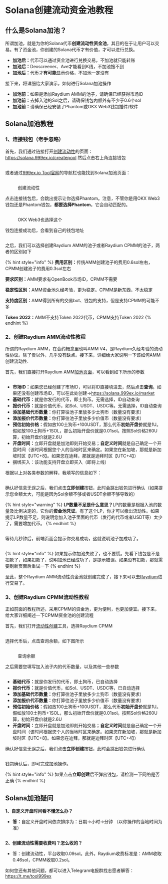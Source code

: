 # Solana创建流动资金池教程

## 什么是Solana加池？

所谓加池，就是为你的Solana代币**创建流动性资金池**，其目的在于让用户可以交易。有了资金池，你创建的Solana代币才有价值，才可以进行兑换。

* **加池后：**&#x4EE3;币可以通过资金池进行兑换交易，不加池就只能转账
* **加池后：**&#x44;exscreener、Ave才能看到K线，不加池搜不到
* **加池后：**&#x4EE3;币才**有可能**显示价格，不加池一定没有

接下来，将详细给大家演示，如何进行Solana加池操作

* **加池前：**&#x5982;果是添加Raydium AMM的池子，请确保已经获得市场ID
* **加池前：**&#x53BB;掉入池的Sol之后，请确保钱包内额外有不少于0.6个sol
* **加池前：**&#x8BF7;确保已经安装了Phantom或OKX Web3钱包插件/软件

## Solana加池教程

### 1、连接钱包（老手忽略）

首先，我们通过链接打开[创建流动性](https://solana.999ex.io/createpool)的页面：<https://solana.999ex.io/createpool>  然后点击右上角连接钱包

<figure><img src="https://1885923539-files.gitbook.io/~/files/v0/b/gitbook-x-prod.appspot.com/o/spaces%2FnmLBiMxr5iATgeZGW8in%2Fuploads%2FTarz4A3ewCx58rMkfb94%2F1-%E8%BF%9E%E6%8E%A5%E9%92%B1%E5%8C%85.png?alt=media&#x26;token=3da7cd95-d1f5-487f-8574-e4b07bf1b3da" alt=""><figcaption></figcaption></figure>

或者通过[999ex.io Tool官网](https://solana.999ex.io/)的导航栏也能找到Solana加池页面：

<figure><img src="https://1885923539-files.gitbook.io/~/files/v0/b/gitbook-x-prod.appspot.com/o/spaces%2FnmLBiMxr5iATgeZGW8in%2Fuploads%2FqDybKYFi405PcU9GwspE%2F2-%E6%89%BE%E5%88%B0%E5%8A%A0%E6%B1%A0%E9%A1%B5%E9%9D%A2.png?alt=media&#x26;token=5b0b49db-c7a3-4a63-a800-268546d05a10" alt=""><figcaption><p>创建流动性</p></figcaption></figure>

点击连接钱包后，会跳出提示让你选择Phantom。注意，不管你是用OKX Web3钱包还是Phantom钱包，**都要选择Phantom**，它会自动匹配的。

<figure><img src="https://1885923539-files.gitbook.io/~/files/v0/b/gitbook-x-prod.appspot.com/o/spaces%2FnmLBiMxr5iATgeZGW8in%2Fuploads%2FuVqRmOUv9Bqk9jyZHUHf%2F3-%E9%80%89%E6%8B%A9phnatom.png?alt=media&#x26;token=369c2921-7f68-43e6-811a-6ad701d4c35e" alt=""><figcaption><p>OKX Web3也选择这个</p></figcaption></figure>

钱包连接成功后，会看到自己的钱包地址

<figure><img src="https://1885923539-files.gitbook.io/~/files/v0/b/gitbook-x-prod.appspot.com/o/spaces%2FnmLBiMxr5iATgeZGW8in%2Fuploads%2FzYVSYDRCt3VZ7QvIBZ6H%2F%E5%9C%B0%E5%9D%80%E6%98%BE%E7%A4%BA.png?alt=media&#x26;token=28e736cf-42a1-451a-ba43-88434f2423a4" alt=""><figcaption></figcaption></figure>

之后，我们可以选择创建Raydium AMM的池子或者Raydium CPMM的池子，两者的区别如下

{% hint style="info" %}
**费用区别：**&#x4F20;统AMM创建池子的费用0.6sol左右，CPMM创建池子的费用0.3sol左右

**要求区别：**&#x41;MM要求有OpenBook市场ID，CPMM不需要

**稳定性区别：**&#x41;MM资金池久经考验，更为稳定。CPMM是新东西，不太稳定

**支持度区别：**&#x41;MM得到所有的交易bot、钱包的支持，但是支持CPMM的可能不多

**Token 2022：**&#x41;MM不支持Token 2022代币，CPMM支持Token 2022
{% endhint %}

### 2、创建Raydium AMM流动性教程

所谓的Raydium AMM，在合约概念里也叫AMM V4，是Raydium久经考验的流动性协议。除了贵以外，几乎没有缺点。接下来，详细给大家说明一下该如何AMM创建流动性.

首先，我们直接打开Raydium AMM[加池页面](https://solana.999ex.io/createpool)，可以看到如下所示的参数

<figure><img src="https://1885923539-files.gitbook.io/~/files/v0/b/gitbook-x-prod.appspot.com/o/spaces%2FnmLBiMxr5iATgeZGW8in%2Fuploads%2Ft52IfmEl9cx04gWucXq8%2F%E5%8F%82%E6%95%B0.png?alt=media&#x26;token=4fe8541a-a175-4867-9122-d5c6ef3f3455" alt=""><figcaption></figcaption></figure>

* **市场ID：**&#x5982;果您已经创建了市场ID，可以将ID直接填进去，然后点击**查询**。如果还没有创建市场ID，可以在此处创建→<https://solana.999ex.io/market>
* **基础代币：**&#x5C31;是你发行的代币，即土狗币。无需选择，ID自动查询
* **报价代币：**&#x5C31;是价值代币，如Sol、USDT、USDC等。无需选择，ID自动查询
* **添加基础代币数量：**&#x4F60;打算往池子里放多少土狗币（数量没有要求）
* **添加报价代币数量：**&#x4F60;打算往池子里放多少价值币（数量没有要求）
* **预估初始价格：**&#x5047;如放100土狗币+100USDT，那么代币**初始开盘价**就是1U。假如放100土狗币+1SOL，那么初始开盘价就是0.01sol。按照Sol价格260U算，初始开盘价就是2.6U
* **开盘时间：**&#x7ACB;即开盘就是加池即刻开始交易；**自定义时间**就是自己确定一个开盘时间（该时间根据您个人的当地时区来确定。如果您在新加坡，那就是新加坡时区【UTC+8】。如果您在迪拜，那就是迪拜时区【UTC+4】）
* 捆绑买入：该功能支持开盘立即买入（即将上线）

根据以上对各类参数的解释，我填写的信息如下：

<figure><img src="https://1885923539-files.gitbook.io/~/files/v0/b/gitbook-x-prod.appspot.com/o/spaces%2FnmLBiMxr5iATgeZGW8in%2Fuploads%2FDxvMD1tk0UL0GHUdBIkZ%2F5-Raydium%20V2%E5%8A%A0%E6%B1%A0.png?alt=media&#x26;token=08f39d44-fe74-493c-9bff-27f94d03b2ba" alt=""><figcaption></figcaption></figure>

确认好信息无误之后，我们点击**立即创建**按钮，此时会跳出钱包进行确认（如果提示您金额太大，可能是因为Sol余额不够或者USDT余额不够导致的）

{% hint style="warning" %}
**LP数量不足是什么意思？**&#x4C;P的数量是根据入池的数量及比例决定的，它你的**资金池凭证**。有了这个LP，你才可以撤出流动性。如果提示LP数量不足，则说明您加入池子里面的代币（发行的代币或者USDT等）太少了，需要增加代币。
{% endhint %}

<figure><img src="https://1885923539-files.gitbook.io/~/files/v0/b/gitbook-x-prod.appspot.com/o/spaces%2FnmLBiMxr5iATgeZGW8in%2Fuploads%2FQdtkdnwTPWT0gRDWl8kg%2F6-%E9%92%B1%E5%8C%85%E7%A1%AE%E8%AE%A4.png?alt=media&#x26;token=1e10a400-eacf-488b-97b0-b2a5f157f2b2" alt=""><figcaption></figcaption></figure>

等待几秒钟后，前端页面会提示你交易成功，这就说明池子加成功了。

<figure><img src="https://1885923539-files.gitbook.io/~/files/v0/b/gitbook-x-prod.appspot.com/o/spaces%2FnmLBiMxr5iATgeZGW8in%2Fuploads%2FHp9gGj2suBgEsd900aFJ%2F7-%E5%8A%A0%E6%B1%A0%E6%88%90%E5%8A%9F%E6%8F%90%E7%A4%BA.png?alt=media&#x26;token=51f7f376-9a1b-4331-a265-7a3187035250" alt=""><figcaption></figcaption></figure>

{% hint style="info" %}
如果提示你加池失败了，也不要慌。先看下钱包是不是扣款了，如果扣款了，说明加池已经成功了，是提示错误。如果没有扣款，那就需要刷新页面后重试一下
{% endhint %}

至此，整个Raydium AMM流动性资金池就创建完成了，接下来可以去[Raydium](https://raydium.io/swap/)进行交易了。

### 3、创建Raydium CPMM流动性教程

正如前面的教程所述，采用CPMM的资金池，更为便利，也更加便宜。接下来，给大家详细阐述一下CPMM资金池的创建流程

首先，我们打开[流动性创建](https://solana.999ex.io/createpool)工具，选择Raydium CPMM

<figure><img src="https://1885923539-files.gitbook.io/~/files/v0/b/gitbook-x-prod.appspot.com/o/spaces%2FnmLBiMxr5iATgeZGW8in%2Fuploads%2FvJ6BT2iJK6EWv9ZWEOrS%2FCPMM%E5%81%9A%E6%B1%A0%E5%AD%90.png?alt=media&#x26;token=e2a9ec53-0a14-42d4-b1d6-d61d8812ea9c" alt=""><figcaption></figcaption></figure>

选择代币后，点击查询余额，如下图所示

<figure><img src="https://1885923539-files.gitbook.io/~/files/v0/b/gitbook-x-prod.appspot.com/o/spaces%2FnmLBiMxr5iATgeZGW8in%2Fuploads%2FGzEz9NiF53xCzzID6nyG%2F%E6%9F%A5%E8%AF%A2%E4%BD%99%E9%A2%9D.png?alt=media&#x26;token=838f531a-09c1-4c7b-95bb-c21095ef3d50" alt=""><figcaption><p>查询余额</p></figcaption></figure>

之后需要您填写加入池子内的代币数量，以及其他一些参数

<figure><img src="https://1885923539-files.gitbook.io/~/files/v0/b/gitbook-x-prod.appspot.com/o/spaces%2FnmLBiMxr5iATgeZGW8in%2Fuploads%2Fvc3G6GWx5o4TPeHtxnDH%2FCPMM%E5%8F%82%E6%95%B0.png?alt=media&#x26;token=faa0a40f-1714-4830-9308-89071f127845" alt=""><figcaption></figcaption></figure>

* **基础代币：**&#x5C31;是你发行的代币，即土狗币，已自动选择
* **报价代币：**&#x5C31;是价值代币，如Sol、USDT、USDC等，已自动选择
* **添加基础代币数量：**&#x4F60;打算往池子里放多少土狗币（数量没有要求）
* **添加报价代币数量：**&#x4F60;打算往池子里放多少价值币（数量没有要求）
* **预估初始价格：**&#x5047;如放100土狗币+100USDT，那么代币**初始开盘价**就是1U。假如放100土狗币+1SOL，那么初始开盘价就是0.01sol。按照Sol价格260U算，初始开盘价就是2.6U
* **开盘时间：**&#x7ACB;即开盘就是加池即刻开始交易；**自定义时间**就是自己确定一个开盘时间（该时间根据您个人的当地时区来确定。如果您在新加坡，那就是新加坡时区【UTC+8】。如果您在迪拜，那就是迪拜时区【UTC+4】）

确认好信息无误之后，我们点击**立即创建**按钮，此时会跳出钱包进行确认

<figure><img src="https://1885923539-files.gitbook.io/~/files/v0/b/gitbook-x-prod.appspot.com/o/spaces%2FnmLBiMxr5iATgeZGW8in%2Fuploads%2FEkQ06sKh7BekhpCNR2lb%2F4-%E9%92%B1%E5%8C%85%E7%A1%AE%E8%AE%A4.png?alt=media&#x26;token=1d617ef0-fc6b-49e4-b180-07cf33ef6676" alt=""><figcaption></figcaption></figure>

钱包确认后，即可完成加池操作。

{% hint style="info" %}
如果点击**立即创建**后不弹出钱包，请检测一下网络是否正确
{% endhint %}

## Solana加池疑问

**1、自定义开盘时间看不懂怎么办？**

* **答：**&#x81EA;定义开盘时间依次排序为：日期→小时→分钟 （以你操作的当地时间为准）

<figure><img src="https://1885923539-files.gitbook.io/~/files/v0/b/gitbook-x-prod.appspot.com/o/spaces%2FnmLBiMxr5iATgeZGW8in%2Fuploads%2FJv07g95Mopls91yACeXx%2F%E6%97%A5%E6%9C%9F%E6%8F%90%E9%86%92.png?alt=media&#x26;token=3a67d3b4-1937-4ea2-9fc4-b75788c301f6" alt=""><figcaption></figcaption></figure>

**2、创建流动性需要收费吗？怎么收的？**

* 答：创建流动性，平台收取0.09sol。此外，Raydium收费标准是：AMM收取0.46sol，CPMM收取0.2sol。

如何您还有其他问题，都可以进入Telegram电报群找志愿者解答： <https://t.me/tool999ex>
